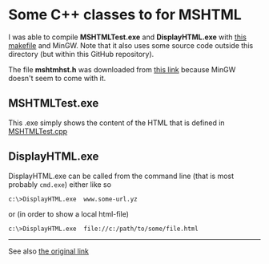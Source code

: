 # Some C++ classes to for MSHTML

I was able to compile **MSHTMLTest.exe** and **DisplayHTML.exe** with [this makefile](https://raw.github.com/ReneNyffenegger/development_misc/master/windows/mshtml/makefile) and MinGW.
Note that it also uses some source code outside this directory (but within this GitHub repository).

The file **mshtmhst.h** was downloaded from [this link](http://www.koders.com/cpp/fidECEAB5019B72637F91A5DB3A87FB47965888F9FF.aspx) because MinGW doesn't seem to come with it.
 
## MSHTMLTest.exe 

This .exe simply shows the content of the HTML that is defined in [MSHTMLTest.cpp](https://raw.github.com/ReneNyffenegger/development_misc/master/windows/mshtml/MSHTMLTest.cpp)

## DisplayHTML.exe

DisplayHTML.exe can be called from the command line (that is most probably `cmd.exe`) either like so

    c:\>DisplayHTML.exe  www.some-url.yz

or (in order to show a local html-file)

    c:\>DisplayHTML.exe  file://c:/path/to/some/file.html

- - - -

See also [the original link](http://www.adp-gmbh.ch/win/misc/mshtml/index.html)
